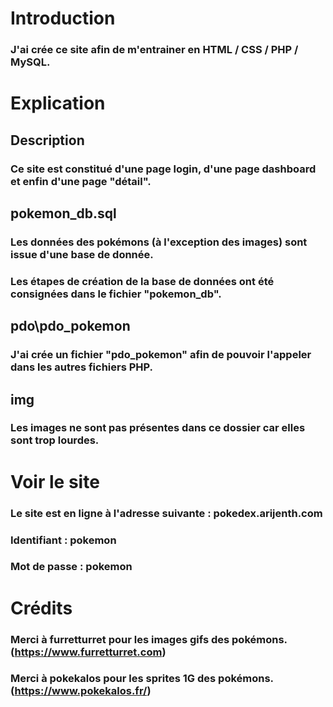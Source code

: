 # Introduction
### J'ai crée ce site afin de m'entrainer en HTML / CSS / PHP / MySQL.


# Explication

## Description
### Ce site est constitué d'une page login, d'une page dashboard et enfin d'une page "détail".

## pokemon_db.sql
### Les données des pokémons (à l'exception des images) sont issue d'une base de donnée.
### Les étapes de création de la base de données ont été consignées dans le fichier "pokemon_db".

## pdo\pdo_pokemon
### J'ai crée un fichier "pdo_pokemon" afin de pouvoir l'appeler dans les autres fichiers PHP. 

## img
### Les images ne sont pas présentes dans ce dossier car elles sont trop lourdes.


# Voir le site

### Le site est en ligne à l'adresse suivante : pokedex.arijenth.com
### Identifiant : pokemon
### Mot de passe : pokemon



# Crédits
### Merci à furretturret pour les images gifs des pokémons. (https://www.furretturret.com)
### Merci à pokekalos pour les sprites 1G des pokémons. (https://www.pokekalos.fr/)
